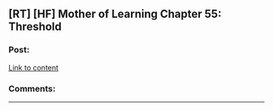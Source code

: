 ## [RT] [HF] Mother of Learning Chapter 55: Threshold

### Post:

[Link to content]()

### Comments:

---

